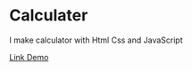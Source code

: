 # Calculater
I make calculator with Html Css and JavaScript 


 <a href="https://sivansuh.github.io/Calculater/" target="_blanc" >Link Demo</a>
